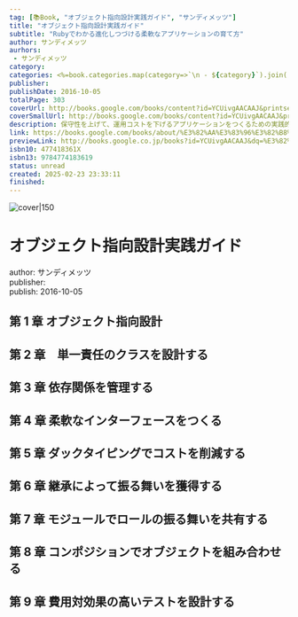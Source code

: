 ```yaml
---
tag: [📚Book, "オブジェクト指向設計実践ガイド", "サンディメッツ"]
title: "オブジェクト指向設計実践ガイド"
subtitle: "Rubyでわかる進化しつづける柔軟なアプリケーションの育て方"
author: サンディメッツ
aurhors: 
 - サンディメッツ
category: 
categories: <%=book.categories.map(category=>`\n - ${category}`).join('')%>
publisher: 
publishDate: 2016-10-05
totalPage: 303
coverUrl: http://books.google.com/books/content?id=YCUivgAACAAJ&printsec=frontcover&img=1&zoom=1&source=gbs_api
coverSmallUrl: http://books.google.com/books/content?id=YCUivgAACAAJ&printsec=frontcover&img=1&zoom=5&source=gbs_api
description: 保守性を上げて、運用コストを下げるアプリケーションをつくるための実践的なテクニックが満載。
link: https://books.google.com/books/about/%E3%82%AA%E3%83%96%E3%82%B8%E3%82%A7%E3%82%AF%E3%83%88%E6%8C%87%E5%90%91%E8%A8%AD%E8%A8%88%E5%AE%9F%E8%B7%B5%E3%82%AC.html?hl=&id=YCUivgAACAAJ
previewLink: http://books.google.co.jp/books?id=YCUivgAACAAJ&dq=%E3%82%AA%E3%83%96%E3%82%B8%E3%82%A7%E3%82%AF%E3%83%88%E6%8C%87%E5%90%91&hl=&as_pt=BOOKS&cd=3&source=gbs_api
isbn10: 477418361X
isbn13: 9784774183619
status: unread
created: 2025-02-23 23:33:11
finished:
---
```

![cover|150](http://books.google.com/books/content?id=YCUivgAACAAJ&printsec=frontcover&img=1&zoom=1&source=gbs_api)

# オブジェクト指向設計実践ガイド

author: サンディメッツ  
publisher:  
publish: 2016-10-05

## 第 1 章 オブジェクト指向設計

## 第 2 章　単一責任のクラスを設計する

## 第 3 章 依存関係を管理する

## 第 4 章 柔軟なインターフェースをつくる

## 第 5 章 ダックタイピングでコストを削減する

## 第 6 章 継承によって振る舞いを獲得する

## 第 7 章 モジュールでロールの振る舞いを共有する

## 第 8 章 コンポジションでオブジェクトを組み合わせる

## 第 9 章 費用対効果の高いテストを設計する
